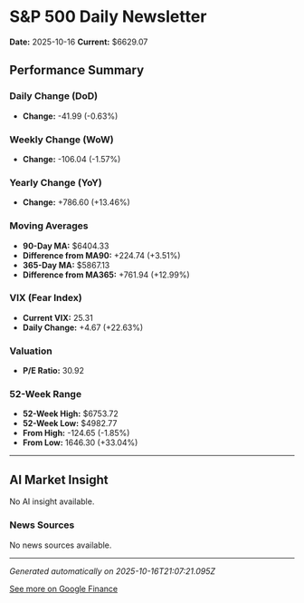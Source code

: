 # S&P 500 Daily Newsletter

**Date:** 2025-10-16
**Current:** $6629.07

## Performance Summary

### Daily Change (DoD)
- **Change:** -41.99 (-0.63%)

### Weekly Change (WoW)
- **Change:** -106.04 (-1.57%)

### Yearly Change (YoY)
- **Change:** +786.60 (+13.46%)

### Moving Averages
- **90-Day MA:** $6404.33
- **Difference from MA90:** +224.74 (+3.51%)
- **365-Day MA:** $5867.13
- **Difference from MA365:** +761.94 (+12.99%)

### VIX (Fear Index)
- **Current VIX:** 25.31
- **Daily Change:** +4.67 (+22.63%)

### Valuation
- **P/E Ratio:** 30.92

### 52-Week Range
- **52-Week High:** $6753.72
- **52-Week Low:** $4982.77
- **From High:** -124.65 (-1.85%)
- **From Low:** 1646.30 (+33.04%)

---

## AI Market Insight

No AI insight available.

### News Sources
No news sources available.

---

*Generated automatically on 2025-10-16T21:07:21.095Z*

[See more on Google Finance](https://www.google.com/finance/quote/.INX:INDEXSP)

